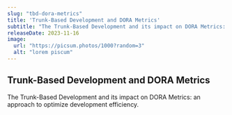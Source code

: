 ```yaml
---
slug: "tbd-dora-metrics"
title: 'Trunk-Based Development and DORA Metrics'
subtitle: "The Trunk-Based Development and its impact on DORA Metrics: an approach to optimize development efficiency."
releaseDate: 2023-11-16
image:
  url: "https://picsum.photos/1000?random=3"
  alt: "lorem piscum"
---
```


## Trunk-Based Development and DORA Metrics

The Trunk-Based Development and its impact on DORA Metrics: an approach to optimize development efficiency.
